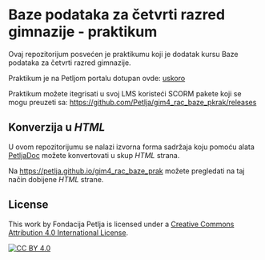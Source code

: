 # Baze podataka za četvrti razred gimnazije - praktikum

Ovaj repozitorijum posvećen je praktikumu koji je dodatak kursu Baze podataka za četvrti razred gimnazije. 

Praktikum je na Petljom portalu dotupan ovde: [uskoro](https://petlja.org/)

Praktikum možete itegrisati u svoj LMS koristeći SCORM pakete koji se mogu preuzeti sa: https://github.com/Petlja/gim4_rac_baze_pkrak/releases

## Konverzija u *HTML*

U ovom repozitorijumu se nalazi izvorna forma sadržaja koju pomoću alata [PetljaDoc](https://github.com/Petlja/PetljaDoc) možete konvertovati u skup *HTML* strana.

Na https://petlja.github.io/gim4_rac_baze_prak možete pregledati na taj način dobijene *HTML* strane.

## License

This work by Fondacija Petlja is licensed under a
[Creative Commons Attribution 4.0 International License][cc-by].

[![CC BY 4.0][cc-by-image]][cc-by]

[cc-by]: http://creativecommons.org/licenses/by/4.0/
[cc-by-image]: https://i.creativecommons.org/l/by/4.0/88x31.png
